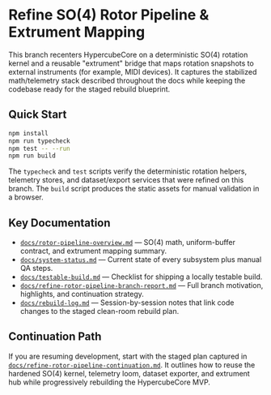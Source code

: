 # Refine SO(4) Rotor Pipeline & Extrument Mapping

This branch recenters HypercubeCore on a deterministic SO(4) rotation kernel and a reusable
"extrument" bridge that maps rotation snapshots to external instruments (for example, MIDI
devices). It captures the stabilized math/telemetry stack described throughout the docs while
keeping the codebase ready for the staged rebuild blueprint.

## Quick Start

```bash
npm install
npm run typecheck
npm test -- --run
npm run build
```

The `typecheck` and `test` scripts verify the deterministic rotation helpers, telemetry stores,
and dataset/export services that were refined on this branch. The `build` script produces the
static assets for manual validation in a browser.

## Key Documentation

- [`docs/rotor-pipeline-overview.md`](docs/rotor-pipeline-overview.md) — SO(4) math, uniform-buffer
  contract, and extrument mapping summary.
- [`docs/system-status.md`](docs/system-status.md) — Current state of every subsystem plus manual QA
  steps.
- [`docs/testable-build.md`](docs/testable-build.md) — Checklist for shipping a locally testable build.
- [`docs/refine-rotor-pipeline-branch-report.md`](docs/refine-rotor-pipeline-branch-report.md) — Full
  branch motivation, highlights, and continuation strategy.
- [`docs/rebuild-log.md`](docs/rebuild-log.md) — Session-by-session notes that link code changes to the
  staged clean-room rebuild plan.

## Continuation Path

If you are resuming development, start with the staged plan captured in
[`docs/refine-rotor-pipeline-continuation.md`](docs/refine-rotor-pipeline-continuation.md). It outlines
how to reuse the hardened SO(4) kernel, telemetry loom, dataset exporter, and extrument hub while
progressively rebuilding the HypercubeCore MVP.
